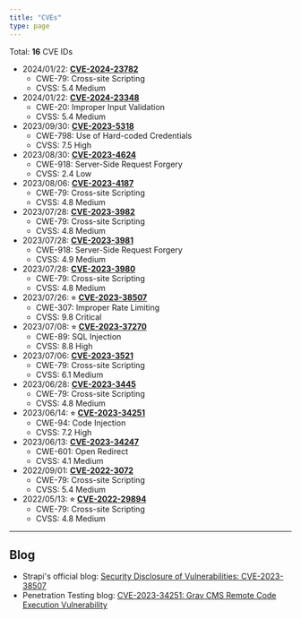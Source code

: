 ```yaml
---
title: "CVEs"
type: page
---
```


Total: **16** CVE IDs
- 2024/01/22: **[CVE-2024-23782](https://nvd.nist.gov/vuln/detail/CVE-2024-23782)**
  - CWE-79: Cross-site Scripting
  - CVSS: 5.4 Medium
- 2024/01/22: **[CVE-2024-23348](https://nvd.nist.gov/vuln/detail/CVE-2024-23348)**
  - CWE-20: Improper Input Validation
  - CVSS: 5.4 Medium
- 2023/09/30: **[CVE-2023-5318](https://nvd.nist.gov/vuln/detail/CVE-2023-5318)**
  - CWE-798: Use of Hard-coded Credentials
  - CVSS: 7.5 High
- 2023/08/30: **[CVE-2023-4624](https://nvd.nist.gov/vuln/detail/CVE-2023-4624)**
  - CWE-918: Server-Side Request Forgery
  - CVSS: 2.4 Low
- 2023/08/06: **[CVE-2023-4187](https://nvd.nist.gov/vuln/detail/CVE-2023-4187)**
  - CWE-79: Cross-site Scripting
  - CVSS: 4.8 Medium
- 2023/07/28: **[CVE-2023-3982](https://nvd.nist.gov/vuln/detail/CVE-2023-3982)**
  - CWE-79: Cross-site Scripting
  - CVSS: 4.8 Medium
- 2023/07/28: **[CVE-2023-3981](https://nvd.nist.gov/vuln/detail/CVE-2023-3981)**
  - CWE-918: Server-Side Request Forgery
  - CVSS: 4.9 Medium
- 2023/07/28: **[CVE-2023-3980](https://nvd.nist.gov/vuln/detail/CVE-2023-3980)**
  - CWE-79: Cross-site Scripting
  - CVSS: 4.8 Medium
- 2023/07/26: ⭐︎ **[CVE-2023-38507](https://nvd.nist.gov/vuln/detail/CVE-2023-38507)**
  - CWE-307: Improper Rate Limiting
  - CVSS: 9.8 Critical
- 2023/07/08: ⭐︎ **[CVE-2023-37270](https://nvd.nist.gov/vuln/detail/CVE-2023-37270)**
  - CWE-89: SQL Injection
  - CVSS: 8.8 High
- 2023/07/06: **[CVE-2023-3521](https://nvd.nist.gov/vuln/detail/CVE-2023-3521)**
  - CWE-79: Cross-site Scripting
  - CVSS: 6.1 Medium
- 2023/06/28: **[CVE-2023-3445](https://nvd.nist.gov/vuln/detail/CVE-2023-3445)**
  - CWE-79: Cross-site Scripting
  - CVSS: 4.8 Medium
- 2023/06/14: ⭐︎ **[CVE-2023-34251](https://nvd.nist.gov/vuln/detail/CVE-2023-34251)**
  - CWE-94: Code Injection
  - CVSS: 7.2 High
- 2023/06/13: **[CVE-2023-34247](https://nvd.nist.gov/vuln/detail/CVE-2023-34247)**
  - CWE-601: Open Redirect
  - CVSS: 4.1 Medium
- 2022/09/01: **[CVE-2022-3072](https://nvd.nist.gov/vuln/detail/CVE-2022-3072)**
  - CWE-79: Cross-site Scripting
  - CVSS: 5.4 Medium
- 2022/05/13: ⭐︎ **[CVE-2022-29894](https://nvd.nist.gov/vuln/detail/CVE-2022-29894)**
  - CWE-79: Cross-site Scripting
  - CVSS: 4.8 Medium

---

## Blog

- Strapi's official blog: [Security Disclosure of Vulnerabilities: CVE-2023-38507](https://strapi.io/blog/security-disclosure-of-vulnerabilities-sept-2023)
- Penetration Testing blog: [CVE-2023-34251: Grav CMS Remote Code Execution Vulnerability](https://securityonline.info/cve-2023-34251-grav-cms-remote-code-execution-vulnerability/)
